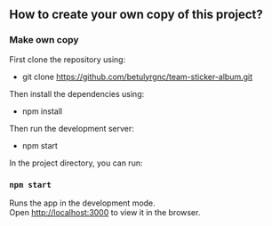 
## How to create your own copy of this project?

### Make own copy
First clone the repository using:

* git clone https://github.com/betulyrgnc/team-sticker-album.git

Then install the dependencies using:

* npm install


Then run the development server:

* npm start


In the project directory, you can run:

### `npm start`

Runs the app in the development mode.<br />
Open [http://localhost:3000](http://localhost:3000) to view it in the browser.


